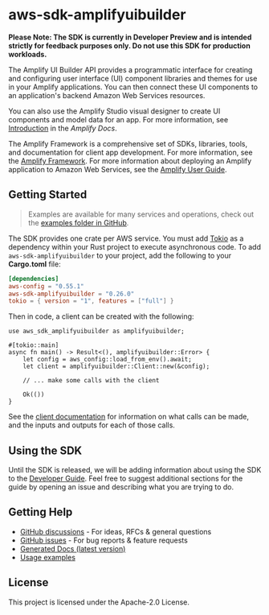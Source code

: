 # aws-sdk-amplifyuibuilder

**Please Note: The SDK is currently in Developer Preview and is intended strictly for
feedback purposes only. Do not use this SDK for production workloads.**

The Amplify UI Builder API provides a programmatic interface for creating and configuring user interface (UI) component libraries and themes for use in your Amplify applications. You can then connect these UI components to an application's backend Amazon Web Services resources.

You can also use the Amplify Studio visual designer to create UI components and model data for an app. For more information, see [Introduction](https://docs.amplify.aws/console/adminui/intro) in the _Amplify Docs_.

The Amplify Framework is a comprehensive set of SDKs, libraries, tools, and documentation for client app development. For more information, see the [Amplify Framework](https://docs.amplify.aws/). For more information about deploying an Amplify application to Amazon Web Services, see the [Amplify User Guide](https://docs.aws.amazon.com/amplify/latest/userguide/welcome.html).

## Getting Started

> Examples are available for many services and operations, check out the
> [examples folder in GitHub](https://github.com/awslabs/aws-sdk-rust/tree/main/examples).

The SDK provides one crate per AWS service. You must add [Tokio](https://crates.io/crates/tokio)
as a dependency within your Rust project to execute asynchronous code. To add `aws-sdk-amplifyuibuilder` to
your project, add the following to your **Cargo.toml** file:

```toml
[dependencies]
aws-config = "0.55.1"
aws-sdk-amplifyuibuilder = "0.26.0"
tokio = { version = "1", features = ["full"] }
```

Then in code, a client can be created with the following:

```rust,no_run
use aws_sdk_amplifyuibuilder as amplifyuibuilder;

#[tokio::main]
async fn main() -> Result<(), amplifyuibuilder::Error> {
    let config = aws_config::load_from_env().await;
    let client = amplifyuibuilder::Client::new(&config);

    // ... make some calls with the client

    Ok(())
}
```

See the [client documentation](https://docs.rs/aws-sdk-amplifyuibuilder/latest/aws_sdk_amplifyuibuilder/client/struct.Client.html)
for information on what calls can be made, and the inputs and outputs for each of those calls.

## Using the SDK

Until the SDK is released, we will be adding information about using the SDK to the
[Developer Guide](https://docs.aws.amazon.com/sdk-for-rust/latest/dg/welcome.html). Feel free to suggest
additional sections for the guide by opening an issue and describing what you are trying to do.

## Getting Help

* [GitHub discussions](https://github.com/awslabs/aws-sdk-rust/discussions) - For ideas, RFCs & general questions
* [GitHub issues](https://github.com/awslabs/aws-sdk-rust/issues/new/choose) - For bug reports & feature requests
* [Generated Docs (latest version)](https://awslabs.github.io/aws-sdk-rust/)
* [Usage examples](https://github.com/awslabs/aws-sdk-rust/tree/main/examples)

## License

This project is licensed under the Apache-2.0 License.

